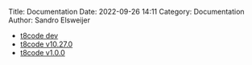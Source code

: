 Title: Documentation
Date: 2022-09-26 14:11
Category: Documentation
Author: Sandro Elsweijer

 - [t8code dev](../doc/dev/index.html)
 - [t8code v10.27.0](../doc/v10.27.0/index.html)
 - [t8code v1.0.0](../doc/v1.0.0/index.html)
